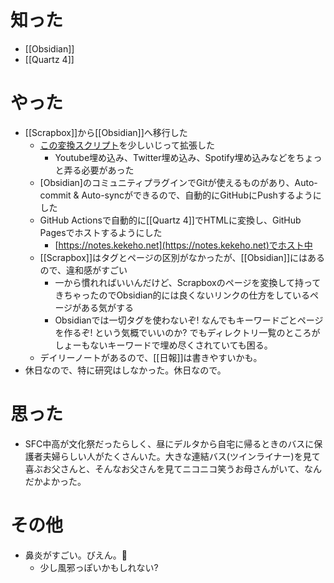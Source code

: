 # 知った
- [[Obsidian]]
- [[Quartz 4]]

# やった
-  [[Scrapbox]]から[[Obsidian]]へ移行した
	-  [この変換スクリプト](https://blog.cosnomi.com/posts/scrapbox-to-markdown-obsidian/)を少しいじって拡張した
		- Youtube埋め込み、Twitter埋め込み、Spotify埋め込みなどをちょっと弄る必要があった
	- [Obsidian]のコミュニティプラグインでGitが使えるものがあり、Auto-commit & Auto-syncができるので、自動的にGitHubにPushするようにした
	- GitHub Actionsで自動的に[[Quartz 4]]でHTMLに変換し、GitHub Pagesでホストするようにした
		- [https://notes.kekeho.net](https://notes.kekeho.net)でホスト中
	- [[Scrapbox]]はタグとページの区別がなかったが、[[Obsidian]]にはあるので、違和感がすごい
		- 一から慣れればいいんだけど、Scrapboxのページを変換して持ってきちゃったのでObsidian的には良くないリンクの仕方をしているページがある気がする
		- Obsidianでは一切タグを使わないぞ! なんでもキーワードごとページを作るぞ! という気概でいいのか? でもディレクトリ一覧のところがしょーもないキーワードで埋め尽くされていても困る。
	- デイリーノートがあるので、[[日報]]は書きやすいかも。
- 休日なので、特に研究はしなかった。休日なので。

# 思った
- SFC中高が文化祭だったらしく、昼にデルタから自宅に帰るときのバスに保護者夫婦らしい人がたくさんいた。大きな連結バス(ツインライナー)を見て喜ぶお父さんと、そんなお父さんを見てニコニコ笑うお母さんがいて、なんだかよかった。

# その他
- 鼻炎がすごい。びえん。🥺
	- 少し風邪っぽいかもしれない?
